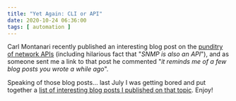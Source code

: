 ```yaml
---
title: "Yet Again: CLI or API"
date: 2020-10-24 06:36:00
tags: [ automation ]
---
```

Carl Montanari recently published an interesting blog post on the [punditry of network APIs](https://www.montanari.io/posts/2020/on_the_punditry_of_network_apis/) (including hilarious fact that "_SNMP is also an API_"), and as someone sent me a link to that post he commented "_it reminds me of a few blog posts you wrote a while ago_". 

Speaking of those blog posts... last July I was getting bored and put together a [list of interesting blog posts I published on that topic](/series/cli/). Enjoy!

